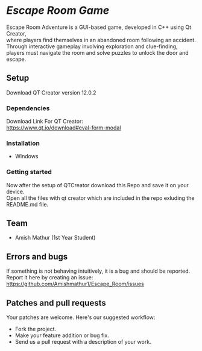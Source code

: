 # *Escape Room Game*

Escape Room Adventure is a GUI-based game, developed in C++ using Qt Creator,<br> where players find themselves in an abandoned room following an accident. <br>Through interactive gameplay involving exploration and clue-finding, <br>players must navigate the room and solve puzzles to unlock the door and escape.

## Setup 

Download QT Creator version 12.0.2

### Dependencies

Download Link For QT Creator:<br>
https://www.qt.io/download#eval-form-modal

### Installation

* Windows

### Getting started

Now after the setup of QTCreator download this Repo and save it on your device.<br>
Open all the files with qt creator which are included in the repo exluding the <br>README.md file.

## Team

* Amish Mathur (1st Year Student)

## Errors and bugs

If something is not behaving intuitively, it is a bug and should be reported.
Report it here by creating an issue: https://github.com/Amishmathur1/Escape_Room/issues


## Patches and pull requests

Your patches are welcome. Here's our suggested workflow:
 
* Fork the project.
* Make your feature addition or bug fix.
* Send us a pull request with a description of your work.
